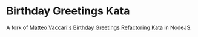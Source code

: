 # Birthday Greetings Kata

A fork of [Matteo Vaccari's Birthday Greetings Refactoring Kata](http://matteo.vaccari.name/blog/archives/154) in NodeJS.
